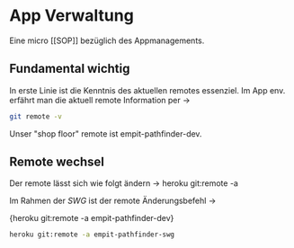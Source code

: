 # App Verwaltung

Eine micro [[SOP]] bezüglich des Appmanagements. 


## Fundamental wichtig

In erste Linie ist die Kenntnis des aktuellen remotes essenziel. Im App env. erfährt man die aktuell remote Information per →

```bash
git remote -v
```

Unser "shop floor" remote ist empit-pathfinder-dev. 


## Remote wechsel

Der remote lässt sich wie folgt ändern → heroku git:remote -a <app>

Im Rahmen der *SWG* ist der remote Änderungsbefehl →

{heroku git:remote -a empit-pathfinder-dev}

```bash
heroku git:remote -a empit-pathfinder-swg
```
